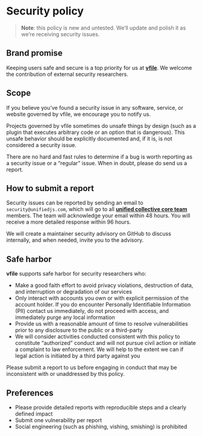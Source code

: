 # Security policy

> **Note**: this policy is new and untested.
> We’ll update and polish it as we’re receiving security issues.

## Brand promise

Keeping users safe and secure is a top priority for us at
[**vfile**][vfile].
We welcome the contribution of external security researchers.

## Scope

If you believe you’ve found a security issue in any software, service, or
website governed by vfile, we encourage you to notify us.

Projects governed by vfile sometimes do unsafe things by design (such as a
plugin that executes arbitrary code or an option that is dangerous).
This unsafe behavior should be explicitly documented and, if it is, is not
considered a security issue.

There are no hard and fast rules to determine if a bug is worth reporting as a
security issue or a “regular” issue.
When in doubt, please do send us a report.

## How to submit a report

Security issues can be reported by sending an email to `security@unifiedjs.com`,
which will go to all [**unified collective core team**][core] members.
The team will acknowledge your email within 48 hours.
You will receive a more detailed response within 96 hours.

We will create a maintainer security advisory on GitHub to discuss internally,
and when needed, invite you to the advisory.

## Safe harbor

**vfile** supports safe harbor for security researchers who:

*   Make a good faith effort to avoid privacy violations, destruction of data,
    and interruption or degradation of our services
*   Only interact with accounts you own or with explicit permission of the
    account holder.
    If you do encounter Personally Identifiable Information (PII) contact us
    immediately, do not proceed with access, and immediately purge any local
    information
*   Provide us with a reasonable amount of time to resolve vulnerabilities prior
    to any disclosure to the public or a third-party
*   We will consider activities conducted consistent with this policy to
    constitute “authorized” conduct and will not pursue civil action or initiate
    a complaint to law enforcement.
    We will help to the extent we can if legal action is initiated by a third
    party against you

Please submit a report to us before engaging in conduct that may be inconsistent
with or unaddressed by this policy.

## Preferences

*   Please provide detailed reports with reproducible steps and a clearly
    defined impact
*   Submit one vulnerability per report
*   Social engineering (such as phishing, vishing, smishing) is prohibited

[vfile]: https://github.com/vfile

[core]: https://github.com/unifiedjs/collective#core-team
